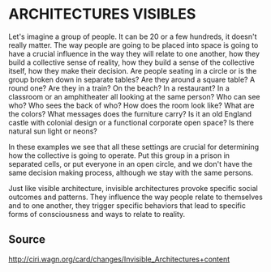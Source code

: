 # ARCHITECTURES VISIBLES

Let's imagine a group of people. It can be 20 or a few hundreds, it doesn't really matter. The way people are
going to be placed into space is going to have a crucial influence in the way they will relate to one another,
how they build a collective sense of reality, how they build a sense of the collective itself, how they make their
decision. Are people seating in a circle or is the group broken down in separate tables? Are they around a
square table? A round one? Are they in a train? On the beach? In a restaurant? In a classroom or an
amphitheater all looking at the same person? Who can see who? Who sees the back of who? How does the
room look like? What are the colors? What messages does the furniture carry? Is it an old England castle with
colonial design or a functional corporate open space? Is there natural sun light or neons? 
 
In these examples we see that all these settings are crucial for determining how the collective is going to operate. Put this group in a prison in separated cells, or put everyone in an open circle, and we don't have the same decision making process, although we stay with the same persons.
 
Just like visible architecture, invisible architectures provoke specific social outcomes and patterns. They influence the way people relate to themselves and to one another, they trigger specific behaviors that lead to specific forms of consciousness and ways to relate to reality. 

## Source

http://ciri.wagn.org/card/changes/Invisible_Architectures+content
